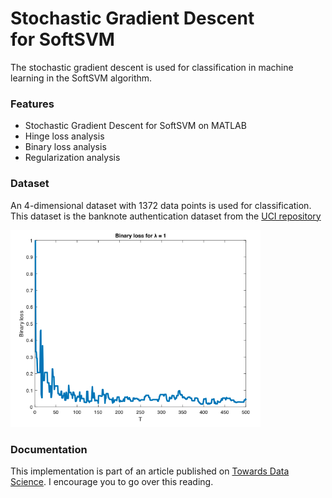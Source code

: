 # Stochastic Gradient Descent for SoftSVM

The stochastic gradient descent is used for classification in machine learning in the SoftSVM algorithm.

### Features
- Stochastic Gradient Descent for SoftSVM on MATLAB
- Hinge loss analysis
- Binary loss analysis
- Regularization analysis

### Dataset
An 4-dimensional dataset with 1372 data points is used for classification. This dataset is the banknote authentication dataset from the [UCI repository](https://archive.ics.uci.edu/ml/datasets/banknote+authentication)
<div>
<img src="/charts/face.png" width="400px"</img> 
</div>

### Documentation
This implementation is part of an article published on  [Towards Data Science](https://medium.com/@jaimedantas). I encourage you to go over this reading. 
